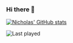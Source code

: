 ### Hi there 👋

[![Nicholas' GitHub stats](https://github-readme-stats.vercel.app/api?username=nicklleite&theme=dracula)](https://github.com/nicklleite/github-readme-stats)

![Last played](https://spotify-recently-played-readme.vercel.app/api?user=nicklleite&count=10&width=1000)

<!--
**nicklleite/nicklleite** is a ✨ _special_ ✨ repository because its `README.md` (this file) appears on your GitHub profile.

Here are some ideas to get you started:

- 🔭 I’m currently working on ...
- 🌱 I’m currently learning ...
- 👯 I’m looking to collaborate on ...
- 🤔 I’m looking for help with ...
- 💬 Ask me about ...
- 📫 How to reach me: ...
- 😄 Pronouns: ...
- ⚡ Fun fact: ...
-->
